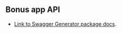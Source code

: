 ## Bonus app API

- [Link to Swagger Generator package docs](https://blog.quickadminpanel.com/laravel-api-documentation-with-openapiswagger/).
